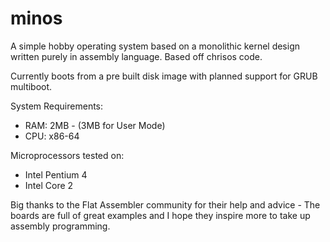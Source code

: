 minos
=====

A simple hobby operating system based on a monolithic kernel design written purely in assembly language. Based off chrisos code.

Currently boots from a pre built disk image with planned support for GRUB multiboot.

System Requirements:

* RAM: 2MB - (3MB for User Mode)
* CPU: x86-64

Microprocessors tested on:

* Intel Pentium 4
* Intel Core 2

Big thanks to the Flat Assembler community for their help and advice - The boards are full of great examples and I hope they inspire more to take up assembly programming.
